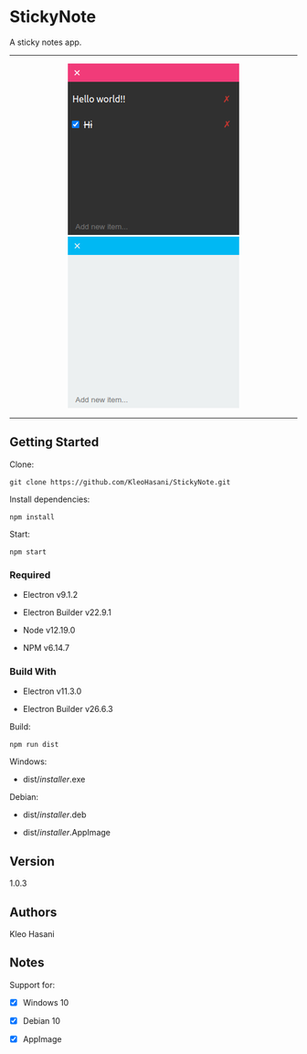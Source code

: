 # StickyNote

A sticky notes app.

---

<p align="center">
<img src="/screenshots/screenshot1.png"/>
<img src="/screenshots/screenshot2.png"/>
</p>

---

## Getting Started

Clone:

```git
git clone https://github.com/KleoHasani/StickyNote.git
```

Install dependencies:

```npm
npm install
```

Start:

```npm
npm start
```

### Required

- Electron v9.1.2

- Electron Builder v22.9.1

- Node v12.19.0

- NPM v6.14.7

### Build With

- Electron v11.3.0

- Electron Builder v26.6.3

Build:

```npm
npm run dist
```

Windows:

- dist/_installer_.exe

Debian:

- dist/_installer_.deb

- dist/_installer_.AppImage

## Version

1.0.3

## Authors

Kleo Hasani

## Notes

Support for:

- [x] Windows 10

- [x] Debian 10

- [x] AppImage
